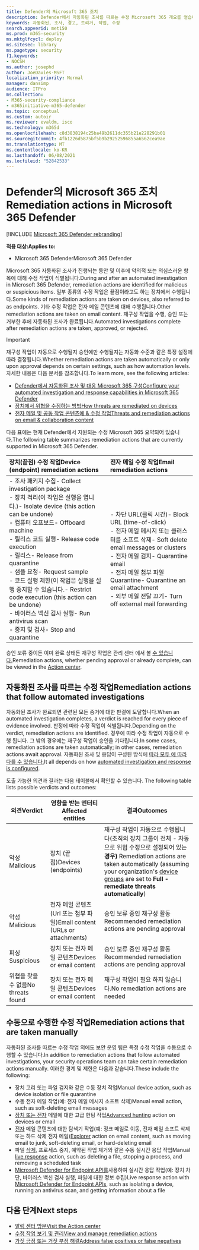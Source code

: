 ```yaml
---
title: Defender의 Microsoft 365 조치
description: Defender에서 자동화된 조사를 따르는 수정 Microsoft 365 개요를 얻습니다.
keywords: 자동화된, 조사, 경고, 트리거, 작업, 수정
search.appverid: met150
ms.prod: m365-security
ms.mktglfcycl: deploy
ms.sitesec: library
ms.pagetype: security
f1.keywords:
- NOCSH
ms.author: josephd
author: JoeDavies-MSFT
localization_priority: Normal
manager: dansimp
audience: ITPro
ms.collection:
- M365-security-compliance
- m365initiative-m365-defender
ms.topic: conceptual
ms.custom: autoir
ms.reviewer: evaldm, isco
ms.technology: m365d
ms.openlocfilehash: c8d3838194c25ba49b2611dc355b21e228291b01
ms.sourcegitcommit: 4fb1226d5875bf5b9b29252596855a6562cea9ae
ms.translationtype: MT
ms.contentlocale: ko-KR
ms.lasthandoff: 06/08/2021
ms.locfileid: "52842533"
---
```

# <a name="remediation-actions-in-microsoft-365-defender"></a><span data-ttu-id="0aac0-104">Defender의 Microsoft 365 조치</span><span class="sxs-lookup"><span data-stu-id="0aac0-104">Remediation actions in Microsoft 365 Defender</span></span>

[!INCLUDE [Microsoft 365 Defender rebranding](../includes/microsoft-defender.md)]


<span data-ttu-id="0aac0-105">**적용 대상:**</span><span class="sxs-lookup"><span data-stu-id="0aac0-105">**Applies to:**</span></span>
- <span data-ttu-id="0aac0-106">Microsoft 365 Defender</span><span class="sxs-lookup"><span data-stu-id="0aac0-106">Microsoft 365 Defender</span></span>

<span data-ttu-id="0aac0-107">Microsoft 365 자동화된 조사가 진행되는 동안 및 이후에 악의적 또는 의심스러운 항목에 대해 수정 작업이 식별됩니다.</span><span class="sxs-lookup"><span data-stu-id="0aac0-107">During and after an automated investigation in Microsoft 365 Defender, remediation actions are identified for malicious or suspicious items.</span></span> <span data-ttu-id="0aac0-108">일부 종류의 수정 작업은 끝점이라고도 하는 장치에서 수행됩니다.</span><span class="sxs-lookup"><span data-stu-id="0aac0-108">Some kinds of remediation actions are taken on devices, also referred to as endpoints.</span></span> <span data-ttu-id="0aac0-109">기타 수정 작업은 전자 메일 콘텐츠에 대해 수행됩니다.</span><span class="sxs-lookup"><span data-stu-id="0aac0-109">Other remediation actions are taken on email content.</span></span> <span data-ttu-id="0aac0-110">재구성 작업을 수행, 승인 또는 거부한 후에 자동화된 조사가 완료됩니다.</span><span class="sxs-lookup"><span data-stu-id="0aac0-110">Automated investigations complete after remediation actions are taken, approved, or rejected.</span></span>

> [!IMPORTANT]
> <span data-ttu-id="0aac0-111">재구성 작업이 자동으로 수행될지 승인에만 수행될지는 자동화 수준과 같은 특정 설정에 따라 결정됩니다.</span><span class="sxs-lookup"><span data-stu-id="0aac0-111">Whether remediation actions are taken automatically or only upon approval depends on certain settings, such as how automation levels.</span></span> <span data-ttu-id="0aac0-112">자세한 내용은 다음 문서를 참조합니다.</span><span class="sxs-lookup"><span data-stu-id="0aac0-112">To learn more, see the following articles:</span></span>
> - [<span data-ttu-id="0aac0-113">Defender에서 자동화된 조사 및 대응 Microsoft 365 구성</span><span class="sxs-lookup"><span data-stu-id="0aac0-113">Configure your automated investigation and response capabilities in Microsoft 365 Defender</span></span>](m365d-configure-auto-investigation-response.md)
> - [<span data-ttu-id="0aac0-114">장치에서 위협을 수정하는 방법</span><span class="sxs-lookup"><span data-stu-id="0aac0-114">How threats are remediated on devices</span></span>](../defender-endpoint/automated-investigations.md)
> - [<span data-ttu-id="0aac0-115">전자 메일 및 공동 작업 콘텐츠에 & 수정 작업</span><span class="sxs-lookup"><span data-stu-id="0aac0-115">Threats and remediation actions on email & collaboration content</span></span>](../office-365-security/air-remediation-actions.md#threats-and-remediation-actions)

<span data-ttu-id="0aac0-116">다음 표에는 현재 Defender에서 지원되는 수정 Microsoft 365 요약되어 있습니다.</span><span class="sxs-lookup"><span data-stu-id="0aac0-116">The following table summarizes remediation actions that are currently supported in Microsoft 365 Defender.</span></span> 

|<span data-ttu-id="0aac0-117">장치(끝점) 수정 작업</span><span class="sxs-lookup"><span data-stu-id="0aac0-117">Device (endpoint) remediation actions</span></span>  |<span data-ttu-id="0aac0-118">전자 메일 수정 작업</span><span class="sxs-lookup"><span data-stu-id="0aac0-118">Email remediation actions</span></span>  |
|:---------|:---------|
|<span data-ttu-id="0aac0-119">- 조사 패키지 수집</span><span class="sxs-lookup"><span data-stu-id="0aac0-119">- Collect investigation package</span></span> <br/><span data-ttu-id="0aac0-120">- 장치 격리(이 작업은 실행을 엽니다.)</span><span class="sxs-lookup"><span data-stu-id="0aac0-120">- Isolate device (this action can be undone)</span></span><br/><span data-ttu-id="0aac0-121">- 컴퓨터 오프보드</span><span class="sxs-lookup"><span data-stu-id="0aac0-121">- Offboard machine</span></span> <br/><span data-ttu-id="0aac0-122">- 릴리스 코드 실행</span><span class="sxs-lookup"><span data-stu-id="0aac0-122">- Release code execution</span></span> <br/><span data-ttu-id="0aac0-123">- 릴리스</span><span class="sxs-lookup"><span data-stu-id="0aac0-123">- Release from quarantine</span></span> <br/><span data-ttu-id="0aac0-124">- 샘플 요청</span><span class="sxs-lookup"><span data-stu-id="0aac0-124">- Request sample</span></span> <br/><span data-ttu-id="0aac0-125">- 코드 실행 제한(이 작업은 실행을 실행 중지할 수 있습니다.</span><span class="sxs-lookup"><span data-stu-id="0aac0-125">- Restrict code execution (this action can be undone)</span></span> <br/><span data-ttu-id="0aac0-126">- 바이러스 백신 검사 실행</span><span class="sxs-lookup"><span data-stu-id="0aac0-126">- Run antivirus scan</span></span> <br/><span data-ttu-id="0aac0-127">- 중지 및 검사</span><span class="sxs-lookup"><span data-stu-id="0aac0-127">- Stop and quarantine</span></span>      |<span data-ttu-id="0aac0-128">- 차단 URL(클릭 시간)</span><span class="sxs-lookup"><span data-stu-id="0aac0-128">- Block URL (time-of-click)</span></span><br/><span data-ttu-id="0aac0-129">- 전자 메일 메시지 또는 클러스터를 소프트 삭제</span><span class="sxs-lookup"><span data-stu-id="0aac0-129">- Soft delete email messages or clusters</span></span><br/><span data-ttu-id="0aac0-130">- 전자 메일 검지</span><span class="sxs-lookup"><span data-stu-id="0aac0-130">- Quarantine email</span></span><br/><span data-ttu-id="0aac0-131">- 전자 메일 첨부 파일 Quarantine</span><span class="sxs-lookup"><span data-stu-id="0aac0-131">- Quarantine an email attachment</span></span><br/><span data-ttu-id="0aac0-132">- 외부 메일 전달 끄기</span><span class="sxs-lookup"><span data-stu-id="0aac0-132">- Turn off external mail forwarding</span></span>          |

<span data-ttu-id="0aac0-133">승인 보류 중이든 이미 완료 상태든 재구성 작업은 관리 센터 에서 볼 [수 있습니다.](m365d-action-center.md)</span><span class="sxs-lookup"><span data-stu-id="0aac0-133">Remediation actions, whether pending approval or already complete, can be viewed in the [Action center](m365d-action-center.md).</span></span>

## <a name="remediation-actions-that-follow-automated-investigations"></a><span data-ttu-id="0aac0-134">자동화된 조사를 따르는 수정 작업</span><span class="sxs-lookup"><span data-stu-id="0aac0-134">Remediation actions that follow automated investigations</span></span>

<span data-ttu-id="0aac0-135">자동화된 조사가 완료되면 관련된 모든 증거에 대한 판결에 도달합니다.</span><span class="sxs-lookup"><span data-stu-id="0aac0-135">When an automated investigation completes, a verdict is reached for every piece of evidence involved.</span></span> <span data-ttu-id="0aac0-136">판정에 따라 수정 작업이 식별됩니다.</span><span class="sxs-lookup"><span data-stu-id="0aac0-136">Depending on the verdict, remediation actions are identified.</span></span> <span data-ttu-id="0aac0-137">경우에 따라 수정 작업이 자동으로 수행 됩니다. 그 밖의 경우에는 재구성 작업이 승인을 기다립니다.</span><span class="sxs-lookup"><span data-stu-id="0aac0-137">In some cases, remediation actions are taken automatically; in other cases, remediation actions await approval.</span></span> <span data-ttu-id="0aac0-138">자동화된 조사 및 응답이 구성된 방식에 [따라 모두 에 따라 다를 수 있습니다.](m365d-configure-auto-investigation-response.md)</span><span class="sxs-lookup"><span data-stu-id="0aac0-138">It all depends on how [automated investigation and response is configured](m365d-configure-auto-investigation-response.md).</span></span>

<span data-ttu-id="0aac0-139">도출 가능한 의견과 결과는 다음 테이블에서 확인할 수 있습니다. </span><span class="sxs-lookup"><span data-stu-id="0aac0-139">The following table lists possible verdicts and outcomes:</span></span>

| <span data-ttu-id="0aac0-140">의견</span><span class="sxs-lookup"><span data-stu-id="0aac0-140">Verdict</span></span>    | <span data-ttu-id="0aac0-141">영향을 받는 엔터티</span><span class="sxs-lookup"><span data-stu-id="0aac0-141">Affected entities</span></span>    | <span data-ttu-id="0aac0-142">결과</span><span class="sxs-lookup"><span data-stu-id="0aac0-142">Outcomes</span></span>|
|------|------|------|
| <span data-ttu-id="0aac0-143">악성</span><span class="sxs-lookup"><span data-stu-id="0aac0-143">Malicious</span></span>    | <span data-ttu-id="0aac0-144">장치 (끝점)</span><span class="sxs-lookup"><span data-stu-id="0aac0-144">Devices (endpoints)</span></span>    | <span data-ttu-id="0aac0-145">재구성 작업이 자동으로 수행됩니다(조직의 장치 그룹이 전체 - 자동으로 위협 수정으로 설정되어 있는 **경우)** [](m365d-configure-auto-investigation-response.md#review-or-change-the-automation-level-for-device-groups)</span><span class="sxs-lookup"><span data-stu-id="0aac0-145">Remediation actions are taken automatically (assuming your organization's [device groups](m365d-configure-auto-investigation-response.md#review-or-change-the-automation-level-for-device-groups) are set to **Full - remediate threats automatically**)</span></span>|
| <span data-ttu-id="0aac0-146">악성</span><span class="sxs-lookup"><span data-stu-id="0aac0-146">Malicious</span></span>    | <span data-ttu-id="0aac0-147">전자 메일 콘텐츠 (Url 또는 첨부 파일)</span><span class="sxs-lookup"><span data-stu-id="0aac0-147">Email content (URLs or attachments)</span></span> | <span data-ttu-id="0aac0-148">승인 보류 중인 재구성 활동 </span><span class="sxs-lookup"><span data-stu-id="0aac0-148">Recommended remediation actions are pending approval</span></span>|
| <span data-ttu-id="0aac0-149">피싱</span><span class="sxs-lookup"><span data-stu-id="0aac0-149">Suspicious</span></span>    | <span data-ttu-id="0aac0-150">장치 또는 전자 메일 콘텐츠</span><span class="sxs-lookup"><span data-stu-id="0aac0-150">Devices or email content</span></span> | <span data-ttu-id="0aac0-151">승인 보류 중인 재구성 활동 </span><span class="sxs-lookup"><span data-stu-id="0aac0-151">Recommended remediation actions are pending approval</span></span>|
| <span data-ttu-id="0aac0-152">위협을 찾을 수 없음</span><span class="sxs-lookup"><span data-stu-id="0aac0-152">No threats found</span></span>    | <span data-ttu-id="0aac0-153">장치 또는 전자 메일 콘텐츠</span><span class="sxs-lookup"><span data-stu-id="0aac0-153">Devices or email content</span></span>    | <span data-ttu-id="0aac0-154">재구성 작업이 필요 하지 않습니다.</span><span class="sxs-lookup"><span data-stu-id="0aac0-154">No remediation actions are needed</span></span>|


## <a name="remediation-actions-that-are-taken-manually"></a><span data-ttu-id="0aac0-155">수동으로 수행한 수정 작업</span><span class="sxs-lookup"><span data-stu-id="0aac0-155">Remediation actions that are taken manually</span></span>

<span data-ttu-id="0aac0-156">자동화된 조사를 따르는 수정 작업 외에도 보안 운영 팀은 특정 수정 작업을 수동으로 수행할 수 있습니다.</span><span class="sxs-lookup"><span data-stu-id="0aac0-156">In addition to remediation actions that follow automated investigations, your security operations team can take certain remediation actions manually.</span></span> <span data-ttu-id="0aac0-157">이러한 경계 및 제한은 다음과 같습니다.</span><span class="sxs-lookup"><span data-stu-id="0aac0-157">These include the following:</span></span>

- <span data-ttu-id="0aac0-158">장치 고리 또는 파일 검지와 같은 수동 장치 작업</span><span class="sxs-lookup"><span data-stu-id="0aac0-158">Manual device action, such as device isolation or file quarantine</span></span>
- <span data-ttu-id="0aac0-159">수동 전자 메일 작업(예: 전자 메일 메시지 소프트 삭제)</span><span class="sxs-lookup"><span data-stu-id="0aac0-159">Manual email action, such as soft-deleting email messages</span></span> 
- <span data-ttu-id="0aac0-160">[장치 또는 전자](../defender-endpoint/advanced-hunting-overview.md) 메일에 대한 고급 헌팅 작업</span><span class="sxs-lookup"><span data-stu-id="0aac0-160">[Advanced hunting](../defender-endpoint/advanced-hunting-overview.md) action on devices or email</span></span>
- <span data-ttu-id="0aac0-161">[전자](../office-365-security/threat-explorer.md) 메일 콘텐츠에 대한 탐색기 작업(예: 정크 메일로 이동, 전자 메일 소프트 삭제 또는 하드 삭제 전자 메일)</span><span class="sxs-lookup"><span data-stu-id="0aac0-161">[Explorer](../office-365-security/threat-explorer.md) action on email content, such as moving email to junk, soft-deleting email, or hard-deleting email</span></span>
- <span data-ttu-id="0aac0-162">파일 [삭제,](/windows/security/threat-protection/microsoft-defender-atp/live-response) 프로세스 중지, 예약된 작업 제거와 같은 수동 실시간 응답 작업</span><span class="sxs-lookup"><span data-stu-id="0aac0-162">Manual [live response](/windows/security/threat-protection/microsoft-defender-atp/live-response) action, such as deleting a file, stopping a process, and removing a scheduled task</span></span>
- <span data-ttu-id="0aac0-163">[Microsoft Defender for Endpoint API를](../defender-endpoint/management-apis.md#microsoft-defender-for-endpoint-apis)사용하여 실시간 응답 작업(예: 장치 차단, 바이러스 백신 검사 실행, 파일에 대한 정보 수집)</span><span class="sxs-lookup"><span data-stu-id="0aac0-163">Live response action with [Microsoft Defender for Endpoint APIs](../defender-endpoint/management-apis.md#microsoft-defender-for-endpoint-apis), such as isolating a device, running an antivirus scan, and getting information about a file</span></span>

## <a name="next-steps"></a><span data-ttu-id="0aac0-164">다음 단계</span><span class="sxs-lookup"><span data-stu-id="0aac0-164">Next steps</span></span>

- [<span data-ttu-id="0aac0-165">알림 센터 방문</span><span class="sxs-lookup"><span data-stu-id="0aac0-165">Visit the Action center</span></span>](m365d-action-center.md)
- [<span data-ttu-id="0aac0-166">수정 작업 보기 및 관리</span><span class="sxs-lookup"><span data-stu-id="0aac0-166">View and manage remediation actions</span></span>](m365d-autoir-actions.md)
- [<span data-ttu-id="0aac0-167">가짓 긍정 또는 거짓 부정 해결</span><span class="sxs-lookup"><span data-stu-id="0aac0-167">Address false positives or false negatives</span></span>](m365d-autoir-report-false-positives-negatives.md)
